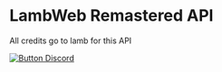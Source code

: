 # LambWeb Remastered API

All credits go to lamb for this API

[![Button Discord]][Discord]

<!---------------------------------------------------------------------------->

[Button Discord]: https://img.shields.io/badge/Join%20our%20discord-7289da?style=for-the-badge&logo=discord
[Discord]: https://dsc.gg/LambWeb
